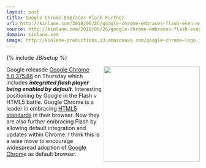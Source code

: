 ```yaml
---
layout: post
title: Google Chrome Embraces Flash Further
url: http://kinlane.com/2010/06/26/google-chrome-embraces-flash-even-more/
source: http://kinlane.com/2010/06/26/google-chrome-embraces-flash-even-more/
domain: kinlane.com
image: http://kinlane-productions.s3.amazonaws.com/google-chrome-logo.jpg
---
```

{% include JB/setup %}

<p>
     <img class="alignnone c1" title="Google Chrome" src="http://kinlane-productions.s3.amazonaws.com/google-chrome-logo.jpg" alt="" width="250" align="right" />Google releasde <a href="http://googlechromereleases.blogspot.com/2010/06/stable-channel-update_24.html">Google Chrome 5.0.375.86</a> on Thursday which includes <em><strong>integrated flash player being enabled by default</strong></em>. Interesting positioning by Google in the Flash v HTML5 battle. Google Chrome is a leader in embracing <a href="http://www.kinlane.com/category/html-5/">HTML5 standards</a> in their browser. Now they are also further embracing Flash by allowing default integration and updates within Chrome. I think this is a wise move to encourage widespread adoption of <a href="http://www.google.com/chrome">Google Chrom</a>e as default browser.
</p>